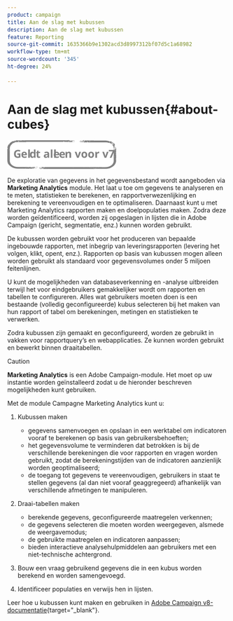 ```yaml
---
product: campaign
title: Aan de slag met kubussen
description: Aan de slag met kubussen
feature: Reporting
source-git-commit: 1635366b9e1302acd3d8997312bf07d5c1a68982
workflow-type: tm+mt
source-wordcount: '345'
ht-degree: 24%

---
```


# Aan de slag met kubussen{#about-cubes}

![](../../assets/v7-only.svg)

De exploratie van gegevens in het gegevensbestand wordt aangeboden via **Marketing Analytics** module. Het laat u toe om gegevens te analyseren en te meten, statistieken te berekenen, en rapportverwezenlijking en berekening te vereenvoudigen en te optimaliseren. Daarnaast kunt u met Marketing Analytics rapporten maken en doelpopulaties maken. Zodra deze worden geïdentificeerd, worden zij opgeslagen in lijsten die in Adobe Campaign (gericht, segmentatie, enz.) kunnen worden gebruikt.

De kubussen worden gebruikt voor het produceren van bepaalde ingebouwde rapporten, met inbegrip van leveringsrapporten (levering het volgen, klikt, opent, enz.). Rapporten op basis van kubussen mogen alleen worden gebruikt als standaard voor gegevensvolumes onder 5 miljoen feitenlijnen.

U kunt de mogelijkheden van databaseverkenning en -analyse uitbreiden terwijl het voor eindgebruikers gemakkelijker wordt om rapporten en tabellen te configureren. Alles wat gebruikers moeten doen is een bestaande (volledig geconfigureerde) kubus selecteren bij het maken van hun rapport of tabel om berekeningen, metingen en statistieken te verwerken.

Zodra kubussen zijn gemaakt en geconfigureerd, worden ze gebruikt in vakken voor rapportquery’s en webapplicaties. Ze kunnen worden gebruikt en bewerkt binnen draaitabellen.

>[!CAUTION]
>
>**Marketing Analytics** is een Adobe Campaign-module. Het moet op uw instantie worden geïnstalleerd zodat u de hieronder beschreven mogelijkheden kunt gebruiken.

Met de module Campagne Marketing Analytics kunt u:

1. Kubussen maken

   * gegevens samenvoegen en opslaan in een werktabel om indicatoren vooraf te berekenen op basis van gebruikersbehoeften;
   * het gegevensvolume te verminderen dat betrokken is bij de verschillende berekeningen die voor rapporten en vragen worden gebruikt, zodat de berekeningstijden van de indicatoren aanzienlijk worden geoptimaliseerd;
   * de toegang tot gegevens te vereenvoudigen, gebruikers in staat te stellen gegevens (al dan niet vooraf geaggregeerd) afhankelijk van verschillende afmetingen te manipuleren.

1. Draai-tabellen maken

   * berekende gegevens, geconfigureerde maatregelen verkennen;
   * de gegevens selecteren die moeten worden weergegeven, alsmede de weergavemodus;
   * de gebruikte maatregelen en indicatoren aanpassen;
   * bieden interactieve analysehulpmiddelen aan gebruikers met een niet-technische achtergrond.

1. Bouw een vraag gebruikend gegevens die in een kubus worden berekend en worden samengevoegd.
1. Identificeer populaties en verwijs hen in lijsten.

Leer hoe u kubussen kunt maken en gebruiken in [Adobe Campaign v8-documentatie](https://experienceleague.adobe.com/docs/campaign/campaign-v8/analytics/reports/cubes/gs-cubes.html){target=&quot;_blank&quot;}.